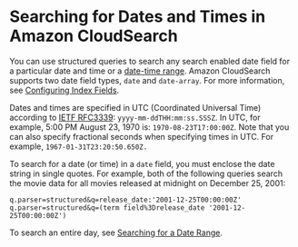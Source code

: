 # Searching for Dates and Times in Amazon CloudSearch<a name="searching-dates"></a>

You can use structured queries to search any search enabled date field for a particular date and time or a [date\-time range](searching-ranges.md)\. Amazon CloudSearch supports two date field types, `date` and `date-array`\. For more information, see [Configuring Index Fields](configuring-index-fields.md)\.

 Dates and times are specified in UTC \(Coordinated Universal Time\) according to [IETF RFC3339](http://tools.ietf.org/html/rfc3339): `yyyy-mm-ddTHH:mm:ss.SSSZ`\. In UTC, for example, 5:00 PM August 23, 1970 is: `1970-08-23T17:00:00Z`\. Note that you can also specify fractional seconds when specifying times in UTC\. For example, `1967-01-31T23:20:50.650Z.` 

To search for a date \(or time\) in a `date` field, you must enclose the date string in single quotes\. For example, both of the following queries search the movie data for all movies released at midnight on December 25, 2001:

```
q.parser=structured&q=release_date:'2001-12-25T00:00:00Z'
q.parser=structured&q=(term field%3Drelease_date '2001-12-25T00:00:00Z')
```

To search an entire day, see [Searching for a Date Range](searching-ranges.md#searching-ranges-dates)\.